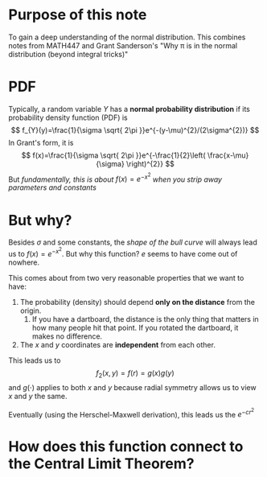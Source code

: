 # Purpose of this note
To gain a deep understanding of the normal distribution. This combines notes from MATH447 and Grant Sanderson's "Why π is in the normal distribution (beyond integral tricks)"

# PDF
Typically, a random variable $Y$ has a **normal probability distribution** if its probability density function (PDF) is
$$
f_{Y}(y)=\frac{1}{\sigma \sqrt{ 2\pi }}e^{-(y-\mu)^{2}/(2\sigma^{2})}
$$
In Grant's form, it is
$$
f(x)=\frac{1}{\sigma \sqrt{ 2\pi }}e^{-\frac{1}{2}\left( \frac{x-\mu}{\sigma} \right)^{2}}
$$
But *fundamentally, this is about* $f(x)=e^{-x^{2}}$ *when you strip away parameters and constants*

# But why?
Besides $\sigma$ and some constants, the *shape of the bull curve* will always lead us to $f(x)=e^{-x^{2}}$. But why this function? $e$ seems to have come out of nowhere.

This comes about from two very reasonable properties that we want to have:
1. The probability (density) should depend **only on the distance** from the origin.
	1. If you have a dartboard, the distance is the only thing that matters in how many people hit that point. If you rotated the dartboard, it makes no difference.
2. The $x$ and $y$ coordinates are **independent** from each other.

This leads us to
$$
f_{2}(x,y) = f(r)= g(x)g(y)
$$
and $g(\cdot )$ applies to both $x$ and $y$ because radial symmetry allows us to view $x$ and $y$ the same.

Eventually (using the Herschel-Maxwell derivation), this leads us the $e^{-cr^{2}}$

# How does this function connect to the Central Limit Theorem?
